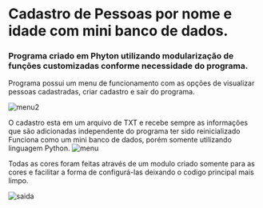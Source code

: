 # Cadastro de Pessoas por nome e idade com mini banco de dados.
### Programa criado em Phyton utilizando modularização de funções customizadas conforme necessidade do programa.
Programa possui um menu de funcionamento com as opções de visualizar pessoas cadastradas, criar cadastro e sair do programa.

![menu2](https://user-images.githubusercontent.com/66555468/85956080-87cfec80-b959-11ea-86ba-c04295df735e.png)

O cadastro esta em um arquivo de TXT e recebe sempre as informações que são adicionadas independente do programa ter sido reinicializado
Funciona como um mini banco de dados, porém somente utilizando linguagem Python.
![menu](https://user-images.githubusercontent.com/66555468/85956026-f6f91100-b958-11ea-8753-0626b596980b.png)

Todas as cores foram feitas através de um modulo criado somente para as cores e facilitar a forma de configurá-las deixando o codigo principal mais limpo.

![saida](https://user-images.githubusercontent.com/66555468/85956115-dda49480-b959-11ea-9ca4-29c324aea723.png)

